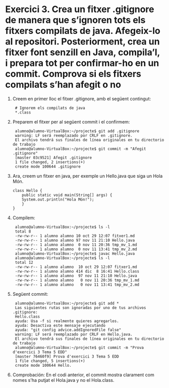 # Exercici 3. Crea un fitxer .gitignore de manera que s’ignoren tots els fitxers compilats de java. Afegeix-lo al repositori. Posteriorment, crea un fitxer font senzill en Java, compila’l, i prepara tot per confirmar-ho en un commit. Comprova si els fitxers compilats s’han afegit o no

1. Creem en primer lloc el fitxer .gitignore, amb el següent contingut:

        # Ignorem els compilats de java
        *.class        

2. Preparem el fitxer per al següent commit i el confirmem:

        alumno@alumno-VirtualBox:~/projecte$ git add .gitignore
        warning: LF será reemplazado por CRLF en .gitignore.
        El archivo tendrá sus finales de línea originales en tu directorio de trabajo
        alumno@alumno-VirtualBox:~/projecte$ git commit -m "Afegit .gitignore"
        [master 03c9521] Afegit .gitignore
        1 file changed, 2 insertions(+)
        create mode 100644 .gitignore

3. Ara, creem un fitxer en java, per exemple un Hello.java que siga un Hola Món.

    ```
    class Hello {
        public static void main(String[] args) {
        System.out.println("Hola Món!"); 
        }
    }
    ```

4. Compilem:

        alumno@alumno-VirtualBox:~/projecte$ ls -l
        total 8
        -rw-rw-r-- 1 alumno alumno 10 oct 29 12:07 fitxer1.md
        -rw-rw-r-- 1 alumno alumno 97 nov 11 21:10 Hello.java
        -rw-rw-r-- 1 alumno alumno  0 nov 11 20:36 tmp_mv_1.md
        -rw-rw-r-- 1 alumno alumno  0 nov 11 13:41 tmp_mv_2.md
        alumno@alumno-VirtualBox:~/projecte$ javac Hello.java
        alumno@alumno-VirtualBox:~/projecte$ ls -l
        total 12
        -rw-rw-r-- 1 alumno alumno  10 oct 29 12:07 fitxer1.md
        -rw-rw-r-- 1 alumno alumno 414 dic  8 16:41 Hello.class
        -rw-rw-r-- 1 alumno alumno  97 nov 11 21:10 Hello.java
        -rw-rw-r-- 1 alumno alumno   0 nov 11 20:36 tmp_mv_1.md
        -rw-rw-r-- 1 alumno alumno   0 nov 11 13:41 tmp_mv_2.md

5. Següent commit:

        alumno@alumno-VirtualBox:~/projecte$ git add *
        Las siguientes rutas son ignoradas por uno de tus archivos .gitignore:
        Hello.class
        ayuda: Usa -f si realmente quieres agregarlos.
        ayuda: Desactiva este mensaje ejecutando
        ayuda: "git config advice.addIgnoredFile false"
        warning: LF será reemplazado por CRLF en Hello.java.
        El archivo tendrá sus finales de línea originales en tu directorio de trabajo
        alumno@alumno-VirtualBox:~/projecte$ git commit -m "Prova d'exercici 3 Tema 5 EDD"
        [master 76460f9] Prova d'exercici 3 Tema 5 EDD
        1 file changed, 5 insertions(+)
        create mode 100644 Hello.

6. Comprobación: En el codi anterior, el commit mostra clarament com nomes s'ha putjat el Hola.java y no el Hola.class.
